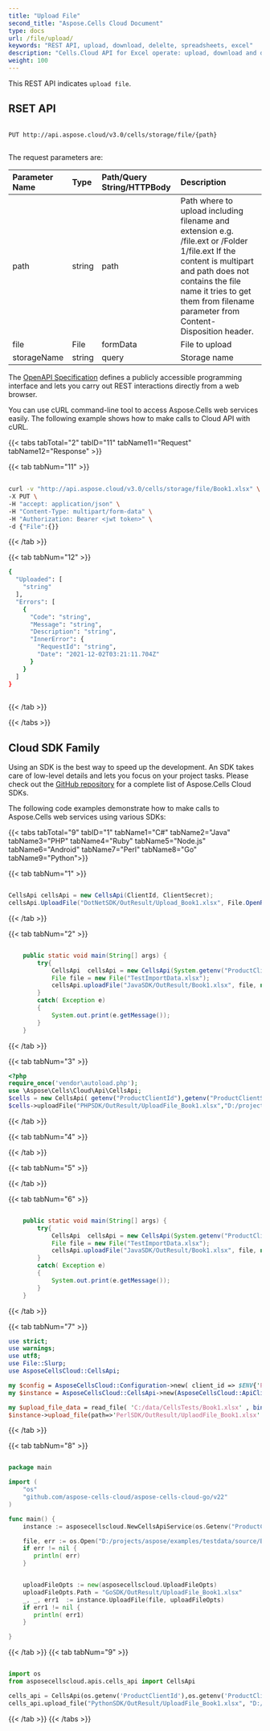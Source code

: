 ```yaml
---
title: "Upload File"
second_title: "Aspose.Cells Cloud Document"
type: docs
url: /file/upload/
keywords: "REST API, upload, download, delelte, spreadsheets, excel"
description: "Cells.Cloud API for Excel operate: upload, download and delete excel file to storage."
weight: 100
---
```


This REST API indicates `upload file`.

## RSET API
 
```bash
 
PUT http://api.aspose.cloud/v3.0/cells/storage/file/{path}
 
```
The request parameters are: 
 
| Parameter Name | Type | Path/Query String/HTTPBody | Description| 
| :- | :- | :- |:- | 
| path | string | path | Path where to upload including filename and extension e.g. /file.ext or /Folder 1/file.ext If the content is multipart and path does not contains the file name it tries to get them from filename parameter from Content-Disposition header. |
| file | File | formData | File to upload |
| storageName | string | query | Storage name |
 
The [OpenAPI Specification](https://apireference.aspose.cloud/cells/#/File/UploadFile) defines a publicly accessible programming interface and lets you carry out REST interactions directly from a web browser.
 
You can use cURL command-line tool to access Aspose.Cells web services easily. The following example shows how to make calls to Cloud API with cURL.
 
{{< tabs tabTotal="2" tabID="11" tabName11="Request" tabName12="Response" >}}
 
{{< tab tabNum="11" >}}
 
```bash
 
curl -v "http://api.aspose.cloud/v3.0/cells/storage/file/Book1.xlsx" \
-X PUT \
-H "accept: application/json" \
-H "Content-Type: multipart/form-data" \
-H "Authorization: Bearer <jwt token>" \
-d {"File":{}}
```
 
{{< /tab >}}
 
{{< tab tabNum="12" >}}
 
```bash
{
  "Uploaded": [
    "string"
  ],
  "Errors": [
    {
      "Code": "string",
      "Message": "string",
      "Description": "string",
      "InnerError": {
        "RequestId": "string",
        "Date": "2021-12-02T03:21:11.704Z"
      }
    }
  ]
}
 
```
 
{{< /tab >}}
 
{{< /tabs >}}
 
## Cloud SDK Family
 
Using an SDK is the best way to speed up the development. An SDK takes care of low-level details and lets you focus on your project tasks. Please check out the [GitHub repository](https://github.com/aspose-cells-cloud) for a complete list of Aspose.Cells Cloud SDKs.
 
The following code examples demonstrate how to make calls to Aspose.Cells web services using various SDKs:
 
 {{< tabs tabTotal="9" tabID="1" tabName1="C#" tabName2="Java" tabName3="PHP" tabName4="Ruby" tabName5="Node.js" tabName6="Android" tabName7="Perl" tabName8="Go" tabName9="Python">}}

{{< tab tabNum="1" >}}

```csharp

CellsApi cellsApi = new CellsApi(ClientId, ClientSecret);
cellsApi.UploadFile("DotNetSDK/OutResult/Upload_Book1.xlsx", File.OpenRead(filePath), null);

```

{{< /tab >}}

{{< tab tabNum="2" >}}
```java

    public static void main(String[] args) {
        try{
            CellsApi  cellsApi = new CellsApi(System.getenv("ProductClientId"),System.getenv("ProductClientSecret"));
            File file = new File("TestImportData.xlsx");
            cellsApi.uploadFile("JavaSDK/OutResult/Book1.xlsx", file, null);
        }
        catch( Exception e) 
        {
            System.out.print(e.getMessage());
        }
    }
```

{{< /tab >}}

{{< tab tabNum="3" >}}

```php
<?php
require_once('vendor\autoload.php');
use \Aspose\Cells\Cloud\Api\CellsApi;
$cells = new CellsApi( getenv("ProductClientId"),getenv("ProductClientSecret") );
$cells->uploadFile("PHPSDK/OutResult/UploadFile_Book1.xlsx","D:/projects/aspose/examples/testdata/source/Book1.xlsx",null );


```
{{< /tab >}}

{{< tab tabNum="4" >}}


{{< /tab >}}

{{< tab tabNum="5" >}}


{{< /tab >}}

{{< tab tabNum="6" >}}
```java

    public static void main(String[] args) {
        try{
            CellsApi  cellsApi = new CellsApi(System.getenv("ProductClientId"),System.getenv("ProductClientSecret"));
            File file = new File("TestImportData.xlsx");
            cellsApi.uploadFile("JavaSDK/OutResult/Book1.xlsx", file, null);
        }
        catch( Exception e) 
        {
            System.out.print(e.getMessage());
        }
    }
```

{{< /tab >}}

{{< tab tabNum="7" >}}
 ```perl
use strict;
use warnings;
use utf8; 
use File::Slurp;
use AsposeCellsCloud::CellsApi;

my $config = AsposeCellsCloud::Configuration->new( client_id => $ENV{'ProductClientId'}, client_secret => $ENV{'ProductClientSecret'});
my $instance = AsposeCellsCloud::CellsApi->new(AsposeCellsCloud::ApiClient->new( $config));

my $upload_file_data = read_file( 'C:/data/CellsTests/Book1.xlsx' , binmode => ':raw' );
$instance->upload_file(path=>'PerlSDK/OutResult/UplaodFile_Book1.xlsx' ,file => $upload_file_data);

 ```

{{< /tab >}}

{{< tab tabNum="8" >}}

```go

package main

import (
	"os"
	"github.com/aspose-cells-cloud/aspose-cells-cloud-go/v22"
)

func main() {
	instance := asposecellscloud.NewCellsApiService(os.Getenv("ProductClientId"), os.Getenv("ProductClientSecret"))

	file, err := os.Open("D:/projects/aspose/examples/testdata/source/Book1.xlsx")	
	if err != nil {
	   println( err)
	}


	uploadFileOpts := new(asposecellscloud.UploadFileOpts)
	uploadFileOpts.Path = "GoSDK/OutResult/UploadFile_Book1.xlsx"
	_, _, err1  := instance.UploadFile(file, uploadFileOpts)
	if err1 != nil {
	   println( err1)
	}

}

```

{{< /tab >}}
{{< tab tabNum="9" >}}
```python

import os
from asposecellscloud.apis.cells_api import CellsApi

cells_api = CellsApi(os.getenv('ProductClientId'),os.getenv('ProductClientSecret'))
cells_api.upload_file("PythonSDK/OutResult/UploadFile_Book1.xlsx", "D:/projects/aspose/examples/testdata/source/Book1.xlsx")

```
{{< /tab >}}
{{< /tabs >}}
 

